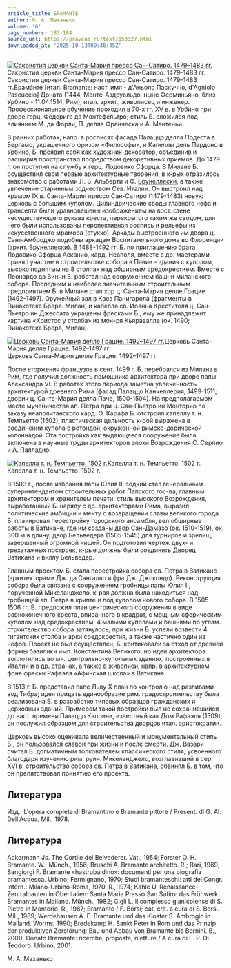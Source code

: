 ```yaml
---
article_title: БРАМАНТЕ
author: М. А. Маханько
volume: '6'
page_numbers: 183-184
source_url: https://pravenc.ru/text/153327.html
downloaded_at: '2025-10-13T09:46:45Z'
---
```


[![Сакристия церкви Санта-Мария прессо Сан-Сатиро. 1479–1483 гг.](https://pravenc.ru/data/501/461/1234/i200.jpg "Кликните для увеличения картинки")](https://pravenc.ru/data/501/461/1234/i400.jpg)Сакристия церкви Санта-Мария прессо Сан-Сатиро. 1479–1483 гг.  
Сакристия церкви Санта-Мария прессо Сан-Сатиро. 1479–1483 гг.Брамáнте [итал. Bramante; наст. имя - д'Аньоло Паскуччо, d'Agniolo Pascuccio] Донато (1444, Монте-Аздруальдо, ныне Ферминьяно, близ Урбино - 11.04.1514, Рим), итал. архит., живописец и инженер. Профессиональное обучение проходил в 70-х гг. XV в. в Урбино при дворе герц. Федериго да Монтефельтро; стиль Б. сложился под влиянием М. да Форли, П. делла Франческа и А. Мантеньи.

В ранних работах, напр. в росписях фасада Палаццо делла Подеста в Бергамо, украшенного фризом «Философы», и Капеллы дель Пердоно в Урбино, Б. проявил себя как художник-декоратор, объединив и расширив пространство посредством декоративных приемов. До 1479 г. он поступил на службу к герц. Лодовико Сфорца. В Милане Б. осуществил свои первые архитектурные творения, в к-рых отразилось знакомство с работами Л. Б. Альберти и Ф. [Брунеллески](https://pravenc.ru/text/Брунеллески.html), а также увлечение старинным зодчеством Сев. Италии. Он выстроил над храмом IX в. Санта-Мария прессо Сан-Сатиро (1479-1483) новую церковь с большим куполом. Цилиндрические своды главного нефа и трансепта были уравновешены изображением на вост. стене несуществующего рукава креста, перекрытого таким же сводом, для чего были использованы перспективная роспись и рельефы из искусственного мрамора (стукко). Аркады выстроенного им двора ц. Сант-Амброджо подобны аркадам Воспитательного дома во Флоренции (архит. Брунеллески). В 1488-1492 гг. Б. по приглашению брата Лодовико Сфорца Асканио, кард. Неаполя, вместе с др. мастерами принял участие в строительстве собора в Павии - здания с куполом, высоко поднятым на 8 столпах над обширным средокрестием. Вместе с Леонардо да Винчи Б. работал над сооружением башни миланского собора. Последним и наиболее значительным строительным предприятием Б. в Милане стал хор ц. Санта-Мария делле Грацие (1492-1497). Оружейный зал в Каса Панигарола (фрагменты в Пинакотеке Брера. Милан) и капелла св. Иоанна Крестителя ц. Сан-Пьетро ин Джессата украшены фресками Б.; ему же принадлежит картина «Христос у столба» из мон-ря Кьяравалле (ок. 1490; Пинакотека Брера, Милан).

[![Церковь Санта-Мария делле Грацие. 1492–1497 гг.](https://pravenc.ru/data/922/460/1234/i200.jpg "Кликните для увеличения картинки")](https://pravenc.ru/data/922/460/1234/i400.jpg)Церковь Санта-Мария делле Грацие. 1492–1497 гг.  
Церковь Санта-Мария делле Грацие. 1492–1497 гг.

После вторжения французов в сент. 1499 г. Б. перебрался из Милана в Рим, где получил должность помощника архитектора при дворе папы Александра VI. В работах этого периода заметна увлеченность архитектурой древнего Рима (фасад Палаццо Канчеллерия, 1499-1511; дворик ц. Санта-Мария делла Паче, 1500-1504). На предполагаемом месте мученичества ап. Петра при ц. Сан-Пьетро ин Монторио по заказу неаполитанского кард. О. Карафа Б. отстроил капеллу т. н. Темпьетто (1502), пластическая цельность к-рой выражена в соединении купола с ротондой, окруженной римско-дорической колоннадой. Эта постройка как выдающееся сооружение была включена в научные труды архитекторов эпохи Возрождения С. Серлио и А. Палладио.

[![Капелла т. н. Темпьетто. 1502 г.](https://pravenc.ru/data/484/461/1234/i200.jpg "Кликните для увеличения картинки")](https://pravenc.ru/data/484/461/1234/i400.jpg)Капелла т. н. Темпьетто. 1502 г.  
Капелла т. н. Темпьетто. 1502 г.

В 1503 г., после избрания папы Юлия II, зодчий стал генеральным суперинтендантом строительных работ Папского гос-ва, главным архитектором и хранителем печати. стиль высокого Возрождения, выработанный Б. наряду с др. архитекторами Рима, выразил политические амбиции и мечту о возвращении славы великого города. Б. планировал перестройку городского ансамбля, вел обширные работы в Ватикане, где им созданы двор Сан-Дамазо (ок. 1510-1519), ок. 300 м в длину, двор Бельведера (1505-1545) для турниров и зрелищ, завершенный огромной нишей. Он подготовил чертеж двух- и трехэтажных построек, к-рые должны были соединять Дворец Ватикана и виллу Бельведер.

Главным проектом Б. стала перестройка собора св. Петра в Ватикане (архитекторами Дж. да Сангалло и фра Дж. Джокондо). Реконструкция собора была связана с сооружением гробницы папы Юлия II, порученной Микеланджело, к-рая должна была находиться над гробницей ап. Петра в крипте и под куполом нового собора. В 1505-1506 гг. Б. предложил план центрического сооружения в виде равноконечного креста, вписанного в квадрат, с мощным сферическим куполом над средокрестием, 4 малыми куполами и башнями по углам. строительство собора затянулось, при жизни Б. успели возвести 4 гигантских столба и арки средокрестия, а также частично один из нефов. Проект не был осуществлен, Б. критиковали за отход от древней формы базилики имп. Константина Великого, но идеи архитектора воплотились во мн. центрально-купольных зданиях, построенных в Италии и в др. странах, а также в живописи, напр. в архитектурном фоне фрески Рафаэля «Афинская школа» в Ватикане.

В 1513 г. Б. представил папе Льву X план по контролю над разливами вод Тибра; идея придать единообразие рим. градостроительству была реализована Б. в разработке типовых образцов гражданских и церковных зданий. Примером такой постройки был не сохранившийся до наст. времени Палаццо Каприни, известный как Дом Рафаэля (1509), он послужил образцом для строительства дворцов итал. аристократии.

Церковь высоко оценивала величественный и монументальный стиль Б., он пользовался славой при жизни и после смерти. Дж. Вазари считал Б. догматичным толкователем классического стиля, усвоенного благодаря изучению рим. руин. Микеланджело, возглавивший в сер. XVI в. строительство собора св. Петра в Ватикане, обвинял Б. в том, что он препятствовал принятию его проекта.

## Литература

Изд.: L'opera completa di Bramantino e Bramante pittore / Present. di G. Al. Dell'Acqua. Mil., 1978.

## Литература

Ackermann Js. The Cortile del Belvederer. Vat., 1954; Forster O. H. Bramante. W.; Münch., 1956; Bruschi A. Bramante architetto. R.; Bari, 1969; Sangiorgi F. Bramante «hastrubaldino»: documenti per una biografia bramantesca. Urbino; Fermignano, 1970; Studi bramanteschi: atti del Congr. intern.: Milano-Urbino-Roma, 1970. R., 1974; Kahle U. Renaissance-Zentralbauten in Oberitalien: Santa Maria Presso San Satiro: das Frühwerk Bramantes in Mailand. Münсh., 1982; Gigli L. Il complesso gianicolense di S. Pietro in Montorio. R., 1987; Bramante / F. Borsi; cat. сrit. a cura di S. Borsi. Mil., 1989; Werdehausen A. E. Bramante und das Kloster S. Ambrogio in Mailand. Worms, 1990; Bredekamp H. Sankt Peter in Rom und das Prinzip der produktiven Zerstörung: Bau und Abbau von Bramante bis Bernini. B., 2000; Donato Bramante: ricerche, proposte, riletture / A cura di F. P. Di Teodoro. Urbino, 2001.

М. А. Маханько
